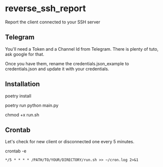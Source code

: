 # reverse_ssh_report
Report the client connected to your SSH server


## Telegram

You'll need a Token and a Channel Id from Telegram.
There is plenty of tuto, ask google for that.

Once you have them, rename the credentials.json_example to credentials.json and update it with your credentials.


## Installation

poetry install

poetry run python main.py

chmod +x run.sh

## Crontab

Let's check for new client or disconnected one every 5 minutes.

crontab -e
```
*/5 * * * * /PATH/TO/YOUR/DIRECTORY/run.sh >> ~/cron.log 2>&1
```
